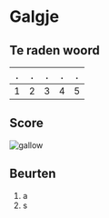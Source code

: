 # Galgje

## Te raden woord

|.|.|.|.|.|
|-|-|-|-|-|
|1|2|3|4|5|

## Score
![gallow](./images/1.png)

## Beurten
1. a
2. s